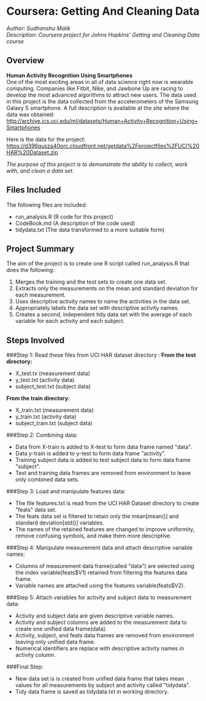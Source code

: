 Coursera: Getting And Cleaning Data  
=========================
*Author: Sudhanshu Malik*  
*Description: Coursera project for Johns Hopkins' Getting and Cleaning Data course*

Overview  
---------
**Human Activity Recognition Using Smartphones**  
One of the most exciting areas in all of data science right now is wearable computing. Companies like Fitbit, Nike, and Jawbone Up are racing to develop the most advanced algorithms to attract new users. The data used in this project is the data collected from the accelerometers of the Samsung Galaxy S smartphone. A full description is available at the site where the data was obtained:  
<http://archive.ics.uci.edu/ml/datasets/Human+Activity+Recognition+Using+Smartphones>

Here is the data for the project:
<https://d396qusza40orc.cloudfront.net/getdata%2Fprojectfiles%2FUCI%20HAR%20Dataset.zip>

*The purpose of this project is to demonstrate the ability to collect, work with, and clean a data set.*

Files Included
--------------------------
The following files are included:  
- run_analysis.R (R code for this project)  
- CodeBook.md (A description of the code used)  
- tidydata.txt (The data transformed to a more suitable form) 

Project Summary
---------------
The aim of the project is to create one R script called run_analysis.R that does the following:  
1. Merges the training and the test sets to create one data set.   
2. Extracts only the measurements on the mean and standard deviation for each measurement.  
3. Uses descriptive activity names to name the activities in the data set.   
4. Appropriately labels the data set with descriptive activity names.  
5. Creates a second, independent tidy data set with the average of each variable for each activity and each subject.  

Steps Involved
--------
###Step 1: Read these files from UCI HAR dataset directory :
**From the test directory:**  
- X_test.tx (measurement data)  
- y_test.txt (activity data)  
- subject_test.txt (subject data)  

**From the train directory:**  
- X_train.txt (measurement data)  
- y_train.txt (activity data)  
- subject_train.txt (subject data)  

###Step 2: Combining data:   
- Data from X-train is added to X-test to form data frame named "data".  
- Data y-train is added to y-test to form data frame "activity".  
- Training subject data is added to test subject data to form data frame "subject".  
- Test and training data frames are removed from environment to leave only combined data sets.   

###Step 3: Load and manipulate features data:  
- The file features.txt is read from the UCI HAR Dataset directory to create "feats" data set.  
- The feats data set is filtered to retain only the mean[mean()] and standard deviation[std()] variables.  
- The names of the retained features are changed to improve uniformity, remove confusing symbols, and make them more descriptive.  

###Step 4: Manipulate measurement data and attach descriptive variable names:    
- Columns of measurement data frame(called "data") are selected using the index variable(feats$V1) retained from filtering the features data frame.
- Variable names are attached using the features variable(feats$V2).  

###Step 5: Attach variables for activity and subject data to measurement data:  
- Activity and subject data are given descriptive variable names.  
- Activity and subject columns are added to the measurement data to create one unified data frame(data).  
- Activity, subject, and feats data frames are removed from environment leaving only unified data frame.  
- Numerical identifiers are replace with descriptive activity names in activity column.  

###Final Step:
- New data set is is created from unified data frame that takes mean values for all measurements by subject and activity called "tidydata".  
- Tidy data frame is saved as tidydata.txt in working directory.  
